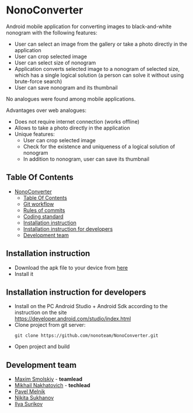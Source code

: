 ﻿# NonoConverter
Android mobile application for converting images to black-and-white nonogram with the following features:
* User can select an image from the gallery or take a photo directly in the application
* User can crop selected image
* User can select size of nonogram
* Application converts selected image to a nonogram of selected size, which has a single logical solution (a person can solve it without using brute-force search)
* User can save nonogram and its thumbnail

No analogues were found among mobile applications.

Advantages over web analogues:
* Does not require internet connection (works offline)
* Allows to take a photo directly in the application
* Unique features:
  * User can crop selected image
  * Check for the existence and uniqueness of a logical solution of nonogram
  * In addition to nonogram, user can save its thumbnail

## Table Of Contents

<!---toc start-->

* [NonoConverter](#nonoconverter)
  * [Table Of Contents](#table-of-contents)
  * [Git workflow](http://github.com/nonoteam/NonoConverter/blob/master/GIT_WORKFLOW.md)
  * [Rules of commits](http://github.com/nonoteam/NonoConverter/blob/master/RULES_OF_COMMITS.md)
  * [Coding standard](http://github.com/nonoteam/NonoConverter/blob/master/CODING_STANDARD.md)
  * [Installation instruction](#installation-instruction)
  * [Installation instruction for developers](#installation-instruction-for-developers)
  * [Development team](#development-team)

<!---toc end-->

## Installation instruction
* Download the apk file to your device from [here](https://github.com/nonoteam/NonoConverter/releases)
* Install it

## Installation instruction for developers
* Install on the PC Android Studio + Android Sdk according to the instruction on the site  
  https://developer.android.com/studio/index.html
* Clone project from git server:
  ```
  git clone https://github.com/nonoteam/NonoConverter.git
  ```
* Open project and build

## Development team
* [Maxim Smolskiy](https://github.com/MaximSmolskiy) - **teamlead**
* [Mikhail Nakhatovich](https://github.com/MikhailNakhatovich) - **techlead**
* [Pavel Melnik](https://github.com/PawelMelnik)
* [Nikita Sukhanov](https://github.com/NikitaSukhanov)
* [Ilya Surikov](https://github.com/Chopikov)

